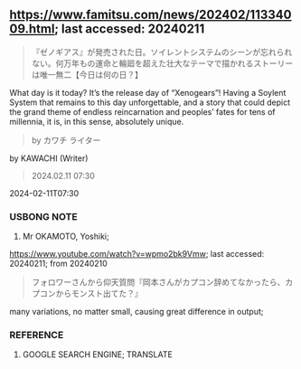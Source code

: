 ## https://www.famitsu.com/news/202402/11334009.html; last accessed: 20240211

>『ゼノギアス』が発売された日。ソイレントシステムのシーンが忘れられない。何万年もの運命と輪廻を超えた壮大なテーマで描かれるストーリーは唯一無二【今日は何の日？】

What day is it today? It’s the release day of “Xenogears”! Having a Soylent System that remains to this day unforgettable, and a story that could depict the grand theme of endless reincarnation and peoples’ fates for tens of millennia, it is, in this sense, absolutely unique.

> by カワチ ライター

by KAWACHI (Writer)

> 2024.02.11 07:30
 
2024-02-11T07:30

### USBONG NOTE

1. Mr OKAMOTO, Yoshiki; 

https://www.youtube.com/watch?v=wpmo2bk9Vmw; last accessed: 20240211; from 20240210

> フォロワーさんから仰天質問『岡本さんがカプコン辞めてなかったら、カプコンからモンスト出てた？』

many variations, no matter small, causing great difference in output;

### REFERENCE

1. GOOGLE SEARCH ENGINE; TRANSLATE
